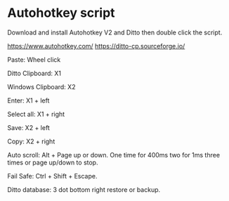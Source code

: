 # Autohotkey script

Download and install Autohotkey V2 and Ditto then double click the script.

https://www.autohotkey.com/ https://ditto-cp.sourceforge.io/

Paste: Wheel click

Ditto Clipboard: X1

Windows Clipboard: X2

Enter: X1 + left

Select all: X1 + right

Save: X2 + left

Copy: X2 + right

Auto scroll: Alt + Page up or down. One time for 400ms two for 1ms three times or page up/down to stop.

Fail Safe: Ctrl + Shift + Escape.

Ditto database: 3 dot bottom right restore or backup.
